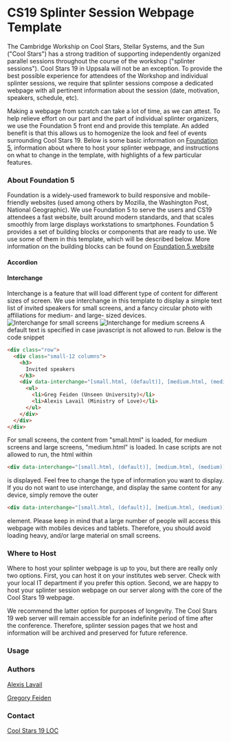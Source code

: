 # CS19 Splinter Session Webpage Template

The Cambridge Workship on Cool Stars, Stellar Systems, and the Sun ("Cool Stars")
has a strong tradition of supporting independently organized parallel sessions
throughout the course of the workshop ("splinter sessions"). Cool Stars 19 in
Uppsala will not be an exception. To provide the best possible experience for
attendees of the Workshop and individual splinter sessions, we require that
splinter sessions compose a dedicated webpage with all pertinent information
about the session (date, motivation, speakers, schedule, etc).

Making a webpage from scratch can take a lot of time, as we can attest. To help
relieve effort on our part and the part of individual splinter organizers, we use
the Foundation 5 front end and provide this template. An added benefit is that
this allows us to homogenize the look and feel of events surrounding
Cool Stars 19. Below is some basic information on [Foundation 5](http://foundation.zurb.com/),
information about where to host your splinter webpage, and instructions on what
to change in the template, with highlights of a few particular features.  

### About Foundation 5

Foundation is a widely-used framework to build responsive and mobile-friendly
websites (used among others by Mozilla, the Washington Post, National Geographic).
We use Foundation 5 to serve the users and CS19 attendees a fast website, built
around modern standards, and that scales smoothly from large displays workstations
to smartphones. Foundation 5 provides a set of building blocks or components that are ready to use.
We use some of them in this template, which will be described below. More information
on the building blocks can be found on [Foundation 5 website](http://foundation.zurb.com/docs/)

#### Accordion

#### Interchange
Interchange is a feature that will load different type of content for different
sizes of screen. We use interchange in this template to display a simple text list
of invited speakers for small screens, and a fancy circular photo with affiliations
for medium- and large- sized devices.
![Interchange for small screens](www.astro.uu.se/~alavail/misc/interchange_small.png)
![Interchange for medium screens](www.astro.uu.se/~alavail/misc/interchange_medium.png)
A default text is specified in case
javascript is not allowed to run. Below is the code snippet

```html
<div class="row">
  <div class="small-12 columns">
    <h3>
      Invited speakers
    </h3>
    <div data-interchange="[small.html, (default)], [medium.html, (medium)]">
      <ul>
        <li>Greg Feiden (Unseen University)</li>
        <li>Alexis Lavail (Ministry of Love)</li>
      </ul>
    </div>
  </div>
</div>
```
For small screens, the content from "small.html" is loaded, for medium screens and large
screens, "medium.html" is loaded. In case scripts are not allowed to run, the html
within
```html
<div data-interchange="[small.html, (default)], [medium.html, (medium)]"></div>
```
 is displayed. Feel free to change the type of information you want to display.
 If you do not want to use interchange, and display the same content for any device,
 simply remove the outer
 ```html
 <div data-interchange="[small.html, (default)], [medium.html, (medium)]"></div>
 ```
element. Please keep in mind that a large number of people will access this webpage
with mobiles devices and tablets. Therefore, you should avoid loading heavy, and/or
large material on small screens.

### Where to Host

Where to host your splinter webpage is up to you, but there are really only
two options. First, you can host it on your institutes web server. Check with
your local IT department if you prefer this option. Second, we are happy to
host your splinter session webpage on our server along with the core of the
Cool Stars 19 webpage.

We recommend the latter option for purposes of longevity. The Cool Stars 19
web server will remain accessible for an indefinite period of time after the
conference. Therefore, splinter session pages that we host and information will
be archived and preserved for future reference.

### Usage

### Authors

[Alexis Lavail](https://github.com/astro-alexis)

[Gregory Feiden](https://github.com/gfeiden)

### Contact

[Cool Stars 19 LOC](mailto:cs19@physics.uu.se)
